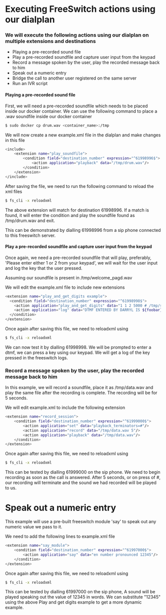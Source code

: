 # Executing FreeSwitch actions using our dialplan

### We will execute the following actions using our dialplan on multiple extensions and destinations

- Playing a pre-recorded sound file
- Play a pre-recorded soundfile and capture user input from the keypad
- Record a message spoken by the user, play the recorded message back to him
- Speak out a numeric entry
- Bridge the call to another user registered on the same server
- Run an IVR script

#### Playing a pre-recorded sound file
First, we will need a pre-recorded soundfile which needs to be placed inside our docker container. We can use the following command to place a .wav soundfile inside our docker container

```sh
$ sudo docker cp drum.wav <container_name>:/tmp
```

We will now create a new example.xml file in the dialplan and make changes in this file

```sh
<include>
    <extension name="play_soundfile">
        <condition field="destination_number" expression="^61998996$">
            <action application="playback" data="/tmp/drum.wav"/>
        </condition>
    </extension>
</include>
```

After saving the file, we need to run the following command to reload the xml files

```sh
$ fs_cli -x reloadxml
```

The above extension will match for destination 61998996. If a match is found, it will enter the condition and play the soundfile found as /tmp/drum.wav and exit.

This can be demonstrated by dialling 61998996 from a sip phone connected to this freeswitch server.

#### Play a pre-recorded soundfile and capture user input from the keypad

Once again, we need a pre-recorded soundfile that will play, preferably, 'Please enter either 1 or 2 from your keypad', we will wait for the user input and log the key that the user pressed.

Assuming our soundfile is present in /tmp/welcome_pagd.wav

We will edit the example.xml file to include new extensions

```sh
<extension name="play_and_get_digits example">
  <condition field="destination_number" expression="^61998998$">
    <action application="play_and_get_digits" data="1 1 2 5000 # /tmp/soundfiles/initial.wav /tmp/yamaha.wav foobar \d"/>
    <action application="log" data="DTMF ENTERED BY DARRYL IS ${foobar}"/>
  </condition>
</extension>
```
Once again after saving this file, we need to reloadxml using

```sh
$ fs_cli -x reloadxml
```
We can now test it by dialling 61998998. We will be prompted to enter a dtmf, we can press a key using our keypad. We will get a log of the key pressed in the freeswitch logs.

### Record a message spoken by the user, play the recorded message back to him

In this example, we will record a soundfile, place it as /tmp/data.wav and play the same file after the recording is complete. The recording will be for 5 seconds.

We will edit example.xml to include the following extension

```sh
<extension name="record_session">
    <condition field="destination_number" expression="^61999000$">
        <action application="set" data="playback_terminators=#"/>
        <action application="record" data="/tmp/data.wav 5"/>
        <action application="playback" data="/tmp/data.wav"/>
    </condition>
</extension>

```
Once again after saving this file, we need to reloadxml using

```sh
$ fs_cli -x reloadxml
```

This can be tested by dialling 61999000 on the sip phone. We need to begin recording as soon as the call is answered. After 5 seconds, or on press of #, our recording will terminate and the sound we had recorded will be played to us.

# Speak out a numeric entry

This example will use a pre-built freeswitch module 'say' to speak out any numeric value we pass to it.

We need to add the following lines to example.xml file

```sh
<extension name="say_module">
    <condition field="destination_number" expression="^61997000$">
        <action application="say" data="en number pronounced 12345"/>
    </condition>
</extension>
```

Once again after saving this file, we need to reloadxml using

```sh
$ fs_cli -x reloadxml
```
This can be tested by dialling 61997000 on the sip phone, A sound will be played speaking out the value of 12345 in words. We can substitute "12345" using the above Play and get digits example to get a more dynamic example.


